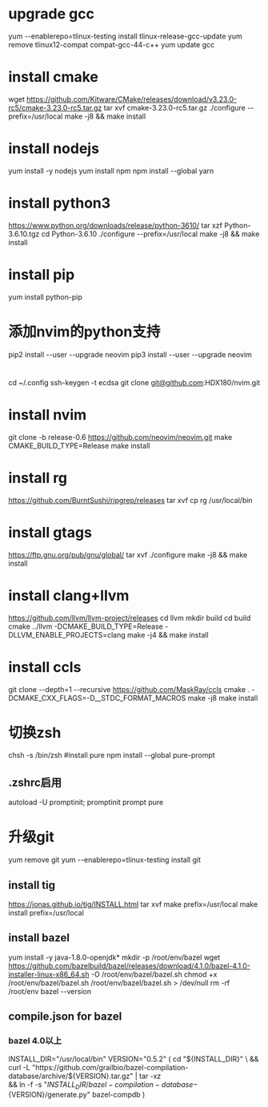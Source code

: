 # upgrade gcc
yum --enablerepo=tlinux-testing install tlinux-release-gcc-update
yum remove tlinux12-compat compat-gcc-44-c++
yum update gcc

# install cmake
wget https://github.com/Kitware/CMake/releases/download/v3.23.0-rc5/cmake-3.23.0-rc5.tar.gz
tar xvf cmake-3.23.0-rc5.tar.gz
./configure --prefix=/usr/local
make -j8 && make install

# install nodejs
yum install -y nodejs
yum install npm
npm install --global yarn

# install python3
https://www.python.org/downloads/release/python-3610/
tar xzf Python-3.6.10.tgz
cd Python-3.6.10
./configure --prefix=/usr/local
make -j8 && make install

# install pip 
yum install python-pip

# 添加nvim的python支持
pip2 install --user --upgrade neovim
pip3 install --user --upgrade neovim

# 
cd ~/.config
ssh-keygen -t ecdsa
git clone git@github.com:HDX180/nvim.git

# install nvim
git clone -b release-0.6 https://github.com/neovim/neovim.git
make CMAKE_BUILD_TYPE=Release
make install

# install rg
https://github.com/BurntSushi/ripgrep/releases
tar xvf 
cp rg /usr/local/bin

# install gtags
https://ftp.gnu.org/pub/gnu/global/
tar xvf
./configure
make -j8 && make install

# install clang+llvm
https://github.com/llvm/llvm-project/releases
cd llvm
mkdir build
cd build
cmake ../llvm -DCMAKE_BUILD_TYPE=Release -DLLVM_ENABLE_PROJECTS=clang
make -j4 && make install

# install ccls
git clone --depth=1 --recursive https://github.com/MaskRay/ccls
cmake . -DCMAKE_CXX_FLAGS=-D__STDC_FORMAT_MACROS
make -j8
make install

# 切换zsh
chsh -s /bin/zsh
#install pure
npm install --global pure-prompt
## .zshrc启用
autoload -U promptinit; promptinit
prompt pure

# 升级git
yum remove git
yum --enablerepo=tlinux-testing install git

## install tig
https://jonas.github.io/tig/INSTALL.html
tar xvf
make prefix=/usr/local
make install prefix=/usr/local

## install bazel
yum install -y java-1.8.0-openjdk*
mkdir -p /root/env/bazel
wget https://github.com/bazelbuild/bazel/releases/download/4.1.0/bazel-4.1.0-installer-linux-x86_64.sh -O /root/env/bazel/bazel.sh
chmod +x /root/env/bazel/bazel.sh
/root/env/bazel/bazel.sh > /dev/null
rm -rf /root/env
bazel --version

## compile.json for bazel 
### bazel 4.0以上
INSTALL_DIR="/usr/local/bin"
VERSION="0.5.2"
(
  cd "${INSTALL_DIR}" \
  && curl -L "https://github.com/grailbio/bazel-compilation-database/archive/${VERSION}.tar.gz" | tar -xz \
  && ln -f -s "${INSTALL_DIR}/bazel-compilation-database-${VERSION}/generate.py" bazel-compdb
)
